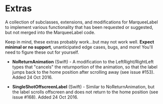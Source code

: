 Extras
======

A collection of subclasses, extensions, and modifications for MarqueeLabel to implement various
functionality that has been requested or suggested, but not merged into the MarqueeLabel code.

Keep in mind, these extras probably work...but may not work well. **Expect minimal or no support**, unanticipated edge cases, bugs, and more! You'll need to figure these out for yourself.

- **NoReturnAnimation** (Swift) - A modification to the LeftRight/RightLeft types that "cancels" the returnportion of the animation, so that the label jumps back to the home position after scrolling away (see issue #153). Added 24 Oct 2016.

- **SingleShotOffscreenLabel** (Swift) - Similar to NoReturnAnimation, but the label scrolls offscreen and does not return to the home position (see issue #168). Added 24 Oct 2016.
